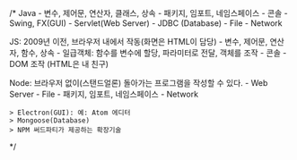 /*
  Java
    - 변수, 제어문, 연산자, 클래스, 상속
    - 패키지, 임포트, 네임스페이스
    - 콘솔
    - Swing, FX(GUI)
    - Servlet(Web Server)
    - JDBC (Database)
    - File
    - Network

  JS: 2009년 이전, 브라우저 내에서 작동(화면은 HTML이 담당)
    - 변수, 제어문, 연산자, 함수, 상속
    - 일급객체: 함수를 변수에 할당, 파라미터로 전달, 객체를 조작
    - 콘솔
    - DOM 조작 (HTML은 내 친구)
    
  Node: 브라우저 없이(스탠드얼론) 돌아가는 프로그램을 작성할 수 있다.
    - Web Server
    - File
    - 패키지, 임포트, 네임스페이스
    - Network

    > Electron(GUI): 예: Atom 에디터
    > Mongoose(Database)
    > NPM 써드파티가 제공하는 확장기술
*/